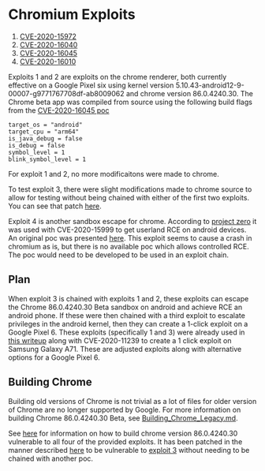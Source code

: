 # Chromium Exploits
  1) [CVE-2020-15972](./CVE-2020-15972/)
  2) [CVE-2020-16040](./CVE-2020-16040/)
  3) [CVE-2020-16045](./CVE-2020-16045/)
  4) [CVE-2020-16010](./CVE-2020-16010/)

Exploits 1 and 2 are exploits on the chrome renderer, both currently effective on a Google Pixel six using kernel version 5.10.43-android12-9-00007-g9771767708df-ab8009062 and chrome version 86.0.4240.30. The Chrome beta app was compiled from source using the following build flags from the [CVE-2020-16045 poc](https://github.com/github/securitylab/tree/main/SecurityExploits/Chrome/SandboxEscape/GHSL-2020-165)
```
target_os = "android"
target_cpu = "arm64"
is_java_debug = false
is_debug = false
symbol_level = 1
blink_symbol_level = 1
```

For exploit 1 and 2, no more modificaitons were made to chrome. 

To test exploit 3, there were slight modifications made to chrome source to allow for testing without being chained with either of the first two exploits. You can see that patch [here](./CVE-2020-16045/sbx.patch).

Exploit 4 is another sandbox escape for chrome. According to [project zero](https://googleprojectzero.blogspot.com/2021/03/in-wild-series-october-2020-0-day.html) it was used with CVE-2020-15999 to get userland RCE on android devices. An original poc was presented [here](https://project-zero.issues.chromium.org/issues/42451222). This exploit seems to cause a crash in chromium as is, but there is no available poc which allows controlled RCE. The poc would need to be developed to be used in an exploit chain. 

## Plan
When exploit 3 is chained with exploits 1 and 2, these exploits can escape the Chrome 86.0.4240.30 Beta sandbox on android and achieve RCE an android phone. If these were then chained with a third exploit to escalate privileges in the android kernel, then they can create a 1-click exploit on a Google Pixel 6. These exploits (specifically 1 and 3) were already used in [this writeup](https://github.blog/security/application-security/real-world-exploit-chains-explained/) along with CVE-2020-11239 to create a 1 click exploit on Samsung Galaxy A71. These are adjusted exploits along with alternative options for a Google Pixel 6.

## Building Chrome
Building old versions of Chrome is not trivial as a lot of files for older version of Chrome are no longer supported by Google. For more information on building Chrome 86.0.4240.30 Beta, see [Building_Chrome_Legacy.md](Building_Chrome_Legacy.md).

See [here](./Building_Chrome_Legacy.md) for information on how to build chrome version 86.0.4240.30 vulnerable to all four of the provided exploits. It has been patched in the manner described [here](./CVE-2020-16045/README.md) to be vulnerable to [exploit 3](./CVE-2020-16045/) without needing to be chained with another poc. 